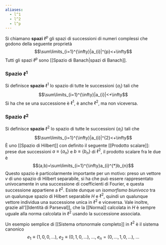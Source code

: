 ```yaml
---
aliases:
  - l^1
  - l^2
  - l^p
---
```

Si chiamano **spazi** $\ell^{p}$ gli spazi di successioni di numeri complessi che godono della seguente proprietà
$$\sum\limits_{i=1}^{\infty}|a_{i}|^{p}<+\infty$$
Tutti gli spazi $\ell^{p}$ sono [[Spazio di Banach|spazi di Banach]].
### Spazio $\ell^{1}$
Si definisce **spazio** $\ell^{1}$ lo spazio di tutte le successioni $\{a_{i}\}$ tali che
$$\sum\limits_{i=1}^{\infty}|a_{i}|<+\infty$$
Si ha che se una successione è $\ell^{1}$, è anche $\ell^{2}$, ma non viceversa.
### Spazio $\ell^{2}$
Si definisce **spazio** $\ell^{2}$ lo spazio di tutte le successioni $\{a_{i}\}$ tali che
$$\sum\limits_{i=1}^{\infty}|a_{i}|^{2}<+\infty$$
È uno [[Spazio di Hilbert]] con definito il seguente [[Prodotto scalare]]: prese due successioni $a\equiv\{a_{n}\}$ e $b\equiv\{b_{n}\}$ di $\ell^{2}$, il prodotto scalare fra le due è
$$(a,b)=\sum\limits_{i=1}^{\infty}a_{i}^{*}b_{n}$$
Questo spazio è particolarmente importante per un motivo: preso un vettore $v$ di uno spazio di Hilbert separabile, si ha che può essere rappresentato univocamente in una successione di coefficienti di Fourier, e questa successione appartiene a $\ell^{2}$. Esiste dunque un *isomorfismo biunivoco* tra un qualunque spazio di Hilbert separabile $H$ e $\ell^{2}$, quindi un qualunque vettore individua una successione unica in $\ell^{2}$ e viceversa. Vale inoltre, grazie all'[[Identità di Parseval]], che la [[Norma]] calcolata in $H$ è sempre uguale alla norma calcolata in $\ell^{2}$ usando la successione associata.

Un esempio semplice di [[Sistema ortonormale completo]] in $\ell^{2}$ è il sistema canonico
$$e_{1}\equiv(1,0,0,\ldots),\;e_{2}\equiv(0,1,0,\ldots),\;\ldots,\;e_{n}=(0,\ldots,1,0,\ldots),\;\ldots$$
